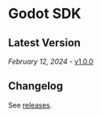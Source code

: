 # Godot SDK

## Latest Version

_February 12, 2024_ - [v1.0.0](https://github.com/devtodev-analytics/Godot-sdk/releases/latest)

## Changelog

See [releases](https://github.com/devtodev-analytics/Godot-sdk/releases).
